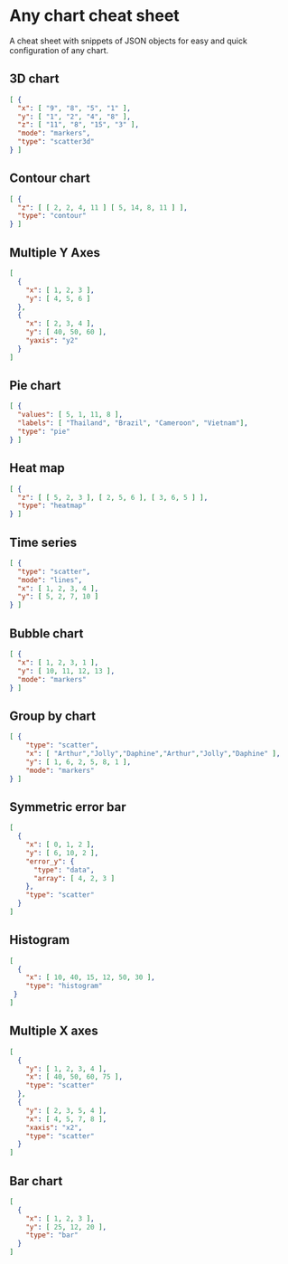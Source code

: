 # Any chart cheat sheet
A cheat sheet with snippets of JSON objects for easy and quick configuration of any chart.

## 3D chart
```JSON
[ {
  "x": [ "9", "8", "5", "1" ],
  "y": [ "1", "2", "4", "8" ], 
  "z": [ "11", "8", "15", "3" ],
  "mode": "markers",
  "type": "scatter3d"
} ]
```

## Contour chart
```JSON
[ {
  "z": [ [ 2, 2, 4, 11 ] [ 5, 14, 8, 11 ] ],
  "type": "contour"
} ]
```

## Multiple Y Axes
```JSON
[
  {
    "x": [ 1, 2, 3 ],
    "y": [ 4, 5, 6 ]
  },
  {
    "x": [ 2, 3, 4 ],
    "y": [ 40, 50, 60 ],
    "yaxis": "y2"
  }
]
```

## Pie chart
```JSON
[ {
  "values": [ 5, 1, 11, 8 ],
  "labels": [ "Thailand", "Brazil", "Cameroon", "Vietnam"],
  "type": "pie"
} ]
```

## Heat map
```JSON
[ {
  "z": [ [ 5, 2, 3 ], [ 2, 5, 6 ], [ 3, 6, 5 ] ],
  "type": "heatmap"
} ]
```

## Time series
```JSON
[ {
  "type": "scatter",
  "mode": "lines",
  "x": [ 1, 2, 3, 4 ],
  "y": [ 5, 2, 7, 10 ]
} ]
```

## Bubble chart
```JSON
[ {
  "x": [ 1, 2, 3, 1 ],
  "y": [ 10, 11, 12, 13 ],
  "mode": "markers"
} ]
```

## Group by chart
```JSON
[ {
    "type": "scatter",
    "x": [ "Arthur","Jolly","Daphine","Arthur","Jolly","Daphine" ],
    "y": [ 1, 6, 2, 5, 8, 1 ],
    "mode": "markers"
} ]
```

## Symmetric error bar
```JSON
[
  {
    "x": [ 0, 1, 2 ],
    "y": [ 6, 10, 2 ],
    "error_y": {
      "type": "data",
      "array": [ 4, 2, 3 ]
    },
    "type": "scatter"
  }
]
```
## Histogram
```JSON
[
  {
    "x": [ 10, 40, 15, 12, 50, 30 ],
    "type": "histogram"
 }
]
```

## Multiple X axes
```JSON
[
  {
    "y": [ 1, 2, 3, 4 ],
    "x": [ 40, 50, 60, 75 ],
    "type": "scatter" 
  },
  {
    "y": [ 2, 3, 5, 4 ],
    "x": [ 4, 5, 7, 8 ],
    "xaxis": "x2",
    "type": "scatter"
  }
]
```

## Bar chart
```JSON
[
  {
    "x": [ 1, 2, 3 ],
    "y": [ 25, 12, 20 ],
    "type": "bar"
  }
]
```
